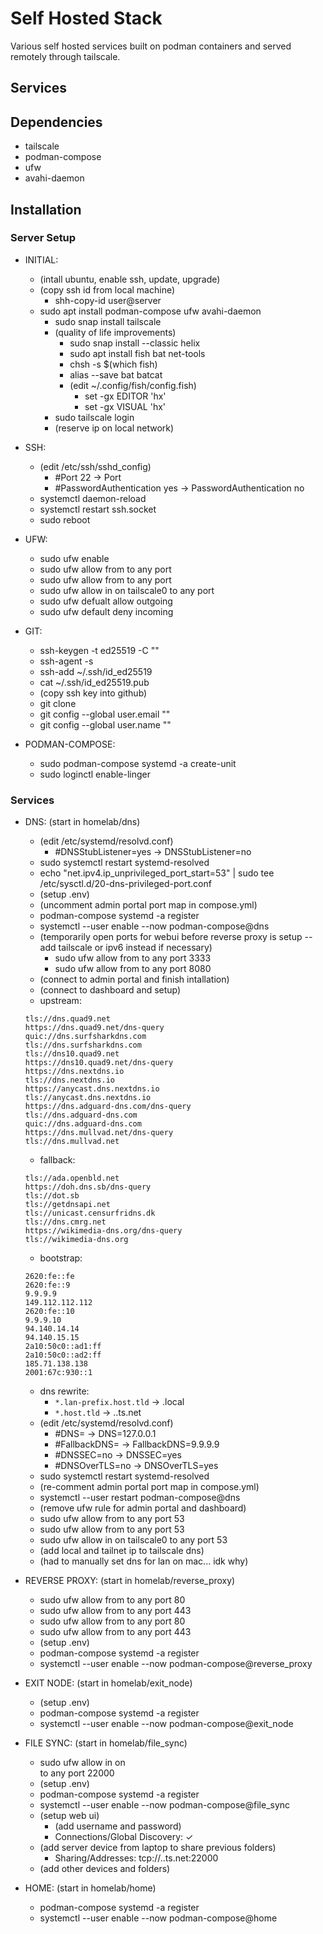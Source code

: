 # Self Hosted Stack

Various self hosted services built on podman containers and served remotely through tailscale.

## Services


## Dependencies
- tailscale
- podman-compose
- ufw
- avahi-daemon

## Installation
### Server Setup
- INITIAL:
	- (intall ubuntu, enable ssh, update, upgrade)
	- (copy ssh id from local machine) 
		- shh-copy-id user@server
  - sudo apt install podman-compose ufw avahi-daemon
	- sudo snap install tailscale
	- (quality of life improvements)
		- sudo snap install --classic helix
		- sudo apt install fish bat net-tools
		- chsh -s $(which fish)
		- alias --save bat batcat
		- (edit ~/.config/fish/config.fish)
			- set -gx EDITOR 'hx'
			- set -gx VISUAL 'hx'
	- sudo tailscale login
	- (reserve ip on local network)
  
- SSH:
	- (edit /etc/ssh/sshd_config)
		- #Port 22 -> Port <new ssh port>
		- #PasswordAuthentication yes -> PasswordAuthentication no
	- systemctl daemon-reload
	- systemctl restart ssh.socket
	- sudo reboot

- UFW:
	- sudo ufw enable
	- sudo ufw allow from <ipv4 subnet> to any port <new ssh port>
	- sudo ufw allow from <ipv6 subnet> to any port <new ssh port>
	- sudo ufw allow in on tailscale0 to any port <new ssh port>
	- sudo ufw defualt allow outgoing
	- sudo ufw default deny incoming

- GIT:
	- ssh-keygen -t ed25519 -C "<email>"
	- ssh-agent -s
	- ssh-add ~/.ssh/id_ed25519
	- cat ~/.ssh/id_ed25519.pub
	- (copy ssh key into github)
	- git clone <github repository shh address>
	- git config --global user.email "<email>"
	- git config --global user.name "<name>"
	
- PODMAN-COMPOSE:
	- sudo podman-compose systemd -a create-unit
	- sudo loginctl enable-linger <user>

### Services
- DNS: (start in homelab/dns)
	- (edit /etc/systemd/resolvd.conf)
		- #DNSStubListener=yes -> DNSStubListener=no
	- sudo systemctl restart systemd-resolved
	- echo "net.ipv4.ip_unprivileged_port_start=53" | sudo tee /etc/sysctl.d/20-dns-privileged-port.conf
	- (setup .env)
	- (uncomment admin portal port map in compose.yml)
	- podman-compose systemd -a register
	- systemctl --user enable --now podman-compose@dns
	- (temporarily open ports for webui before reverse proxy is setup -- add tailscale or ipv6 instead if necessary)
		- sudo ufw allow from <ipv4 subnet> to any port 3333
		- sudo ufw allow from <ipv4 subnet> to any port 8080
	- (connect to admin portal and finish intallation)
	- (connect to dashboard and setup)
	- upstream: 
	```
	tls://dns.quad9.net
	https://dns.quad9.net/dns-query
	quic://dns.surfsharkdns.com
	tls://dns.surfsharkdns.com
	tls://dns10.quad9.net
	https://dns10.quad9.net/dns-query
	https://dns.nextdns.io
	tls://dns.nextdns.io
	https://anycast.dns.nextdns.io
	tls://anycast.dns.nextdns.io
	https://dns.adguard-dns.com/dns-query
	tls://dns.adguard-dns.com
	quic://dns.adguard-dns.com
	https://dns.mullvad.net/dns-query
	tls://dns.mullvad.net	
	 ```
	- fallback:
	```
	tls://ada.openbld.net
	https://doh.dns.sb/dns-query
	tls://dot.sb
	tls://getdnsapi.net
	tls://unicast.censurfridns.dk
	tls://dns.cmrg.net
	https://wikimedia-dns.org/dns-query
	tls://wikimedia-dns.org
	```
	- bootstrap:
	```
	2620:fe::fe
	2620:fe::9
	9.9.9.9
	149.112.112.112
	2620:fe::10
	9.9.9.10
	94.140.14.14
	94.140.15.15
	2a10:50c0::ad1:ff
	2a10:50c0::ad2:ff
	185.71.138.138
	2001:67c:930::1
	```
	- dns rewrite:
		- `*.lan-prefix.host.tld` -> <hostname>.local
		- `*.host.tld` -> <server-ts-name>.<ts-fun-name>.ts.net
	- (edit /etc/systemd/resolvd.conf)
		- #DNS= -> DNS=127.0.0.1
		- #FallbackDNS= -> FallbackDNS=9.9.9.9
		- #DNSSEC=no -> DNSSEC=yes
		- #DNSOverTLS=no -> DNSOverTLS=yes
	- sudo systemctl restart systemd-resolved
	- (re-comment admin portal port map in compose.yml)
	- systemctl --user restart podman-compose@dns
	- (remove ufw rule for admin portal and dashboard)
	- sudo ufw allow from <ipv4 subnet> to any port 53
	- sudo ufw allow from <ipv6 subnet> to any port 53
	- sudo ufw allow in on tailscale0 to any port 53
	- (add local and tailnet ip to tailscale dns)
	- (had to manually set dns for lan on mac... idk why)

- REVERSE PROXY: (start in homelab/reverse_proxy)
	- sudo ufw allow from <ipv4 subnet> to any port 80
	- sudo ufw allow from <ipv4 subnet> to any port 443
	- sudo ufw allow from <ipv6 subnet> to any port 80
	- sudo ufw allow from <ipv6 subnet> to any port 443
	- (setup .env)
	- podman-compose systemd -a register
	- systemctl --user enable --now podman-compose@reverse_proxy

- EXIT NODE: (start in homelab/exit_node)
	- (setup .env)
	- podman-compose systemd -a register
	- systemctl --user enable --now podman-compose@exit_node

- FILE SYNC: (start in homelab/file_sync)
	- sudo ufw allow in on <main interface> to any port 22000
	- (setup .env)
	- podman-compose systemd -a register
	- systemctl --user enable --now podman-compose@file_sync
	- (setup web ui)
		- (add username and password)
		- Connections/Global Discovery: ✓
	- (add server device from laptop to share previous folders)
		- Sharing/Addresses: tcp://<server-ts-name>.<ts-fun-name>.ts.net:22000
	- (add other devices and folders)

- HOME: (start in homelab/home)
	- podman-compose systemd -a register
	- systemctl --user enable --now podman-compose@home
